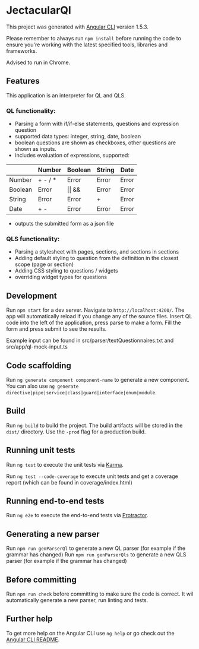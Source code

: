 # JectacularQl

This project was generated with [Angular CLI](https://github.com/angular/angular-cli) version 1.5.3.

Please remember to always run `npm install` before running the code to ensure you're working with the latest specified tools, libraries and frameworks.

Advised to run in Chrome.


## Features
This application is an interpreter for QL and QLS. 

### QL functionality:

- Parsing a form with if/if-else statements, questions and expression question
- supported data types: integer, string, date, boolean
- boolean questions are shown as checkboxes, other questions are shown as inputs.
- includes evaluation of expressions, supported:

| | Number | Boolean | String | Date |
| --- | --- | --- | --- | --- |
| Number | + - / * | Error | Error | Error |
| Boolean | Error | &#124;&#124; &amp;&amp; | Error | Error |
| String | Error | Error | + | Error |
| Date | + - | Error | Error | Error |

- outputs the submitted form as a json file

### QLS functionality:
- Parsing a stylesheet with pages, sections, and sections in sections
- Adding default styling to question from the definition in the closest scope (page or section)
- Adding CSS styling to questions / widgets
- overriding widget types for questions

## Development

Run `npm start` for a dev server. Navigate to `http://localhost:4200/`. The app will automatically reload if you change any of the source files.
Insert QL code into the left of the application, press parse to make a form. Fill the form and press submit to see the results.

Example input can be found in src/parser/textQuestionnaires.txt and src/app/ql-mock-input.ts

## Code scaffolding

Run `ng generate component component-name` to generate a new component. You can also use `ng generate directive|pipe|service|class|guard|interface|enum|module`.

## Build

Run `ng build` to build the project. The build artifacts will be stored in the `dist/` directory. Use the `-prod` flag for a production build.

## Running unit tests

Run `ng test` to execute the unit tests via [Karma](https://karma-runner.github.io).

Run `ng test --code-coverage` to execute unit tests and get a coverage report
(which can be found in coverage/index.html)

## Running end-to-end tests

Run `ng e2e` to execute the end-to-end tests via [Protractor](http://www.protractortest.org/).

## Generating a new parser
Run `npm run genParserQl` to generate a new QL parser (for example if the grammar has changed)
Run `npm run genParserQls` to generate a new QLS parser (for example if the grammar has changed)

## Before committing
Run `npm run check` before committing to make sure the code is correct. It wil automatically generate a new parser, run linting and tests.

## Further help

To get more help on the Angular CLI use `ng help` or go check out the [Angular CLI README](https://github.com/angular/angular-cli/blob/master/README.md).

